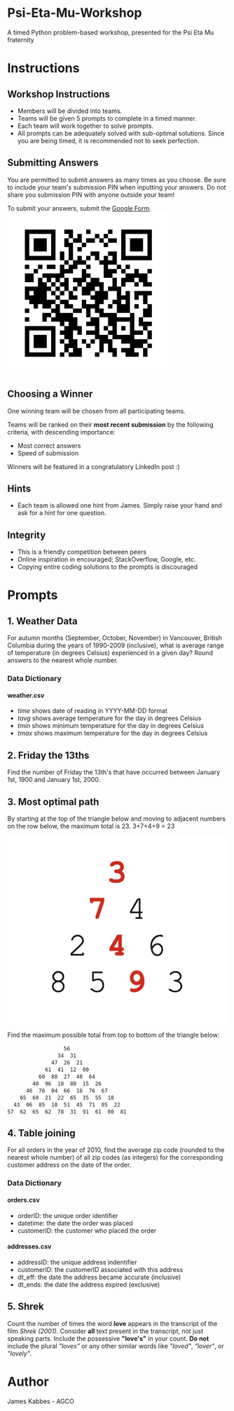 # Psi-Eta-Mu-Workshop
A timed Python problem-based workshop, presented for the Psi Eta Mu fraternity

# Instructions

## Workshop Instructions
* Members will be divided into teams.
* Teams will be given 5 prompts to complete in a timed manner.
* Each team will work together to solve prompts.
* All prompts can be adequately solved with sub-optimal solutions. Since you are being timed, it is recommended not to seek perfection.

## Submitting Answers
You are permitted to submit answers as many times as you choose. Be sure to include your team's submission PIN when inputting your answers. Do not share you submission PIN with anyone outside your team!

To submit your answers, submit the [Google Form](https://forms.gle/JcFnwq8agh4SENTL7).
![](static/answer%20submission.png)

## Choosing a Winner
One winning team will be chosen from all participating teams. 

Teams will be ranked on their **most recent submission** by the following criteria, with descending importance:
* Most correct answers
* Speed of submission

Winners will be featured in a congratulatory LinkedIn post :) 

## Hints
* Each team is allowed one hint from James. Simply raise your hand and ask for a hint for one question.

## Integrity
* This is a friendly competition between peers
* Online inspiration in encouraged; StackOverflow, Google, etc.
* Copying entire coding solutions to the prompts is discouraged

# Prompts

## 1. Weather Data
For autumn months (September, October, November) in Vancouver, British Columbia during the years of 1990-2009 (inclusive), what is average range of temperature (in degrees Celsius) experienced in a given day? Round answers to the nearest whole number.

### Data Dictionary
#### weather.csv

* *time* shows date of reading in YYYY-MM-DD format
* *tavg* shows average temperature for the day in degrees Celsius
* *tmin* shows minimum temperature for the day in degrees Celsius
* *tmax* shows maximum temperature for the day in degrees Celsius

## 2. Friday the 13ths
Find the number of Friday the 13th's that have occurred between January 1st, 1900 and January 1st, 2000.

## 3. Most optimal path
By starting at the top of the triangle below and moving to adjacent numbers on the row below, the maximum total is 23. 3+7+4+9 = 23

![](static/triangle.png)

Find the maximum possible total from top to bottom of the triangle below:

```
                  56
                34  31
              47  26  21
            61  41  12  00
          60  88  27  48  64
        40  96  18  80  15  26
      46  76  04  66  16  76  67
    65  60  21  22  65  35  55  18
  43  06  85  10  51  45  71  05  22
57  62  65  62  78  31  91  61  00  81
```


## 4. Table joining 
For all orders in the year of 2010, find the average zip code (rounded to the nearest whole number) of all zip codes (as integers) for the corresponding customer address on the date of the order. 

### Data Dictionary

#### orders.csv
* orderID: the unique order identifier
* datetime: the date the order was placed
* customerID: the customer who placed the order

#### addresses.csv
* addressID: the unique address indentifier
* customerID: the customerID associated with this address
* dt_eff: the date the address became accurate (inclusive)
* dt_ends: the date the address expired (exclusive)


## 5. Shrek 
Count the number of times the word **love** appears in the transcript of the film *Shrek (2001)*. Consider **all** text present in the transcript, not just speaking parts. Include the possessive **"love's"** in your count. **Do not** include the plural *"loves"* or any other similar words like *"loved"*, *"lover"*, or *"lovely"*.


# Author
James Kabbes - AGCO